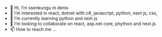 - 👋 Hi, I’m ssenkungu m denis
- 👀 I’m interested in react, dotnet with c#, javascript, python, next js, css,
- 🌱 I’m currently learning python and next js
- 💞️ I’m looking to collaborate on react, asp.net core, phython and next.js
- 📫 How to reach me ...

<!---
dssenkungu/dssenkungu is a ✨ special ✨ repository because its `README.md` (this file) appears on your GitHub profile.
You can click the Preview link to take a look at your changes.
--->
